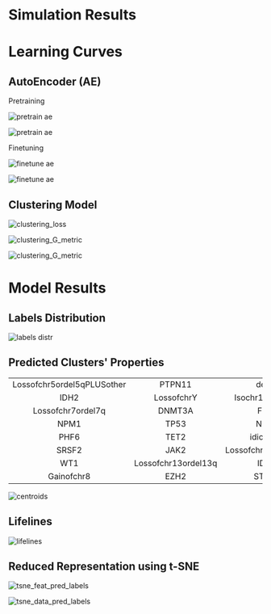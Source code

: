 
Simulation Results
==================

Learning Curves
===============

AutoEncoder (AE)
----------------
  
Pretraining  

![pretrain ae](pretrain_ae_loss.png?raw=true)
  

![pretrain ae](pretrain_ae_metric.png?raw=true)
  
Finetuning  

![finetune ae](finetune_ae_loss.png?raw=true)
  

![finetune ae](finetune_ae_metric.png?raw=true)

Clustering Model
----------------
  
![clustering_loss](clustering_loss.png?raw=true)
  
![clustering_G_metric](clustering_G_metric.png?raw=true)
  
![clustering_G_metric](clustering_tol_ca_metrics.png?raw=true)

Model Results
=============

Labels Distribution
-------------------
  
![labels distr](labels_distribution.png?raw=true)

Predicted Clusters' Properties
------------------------------

||||||
| :---: | :---: | :---: | :---: | :---: |
|Lossofchr5ordel5qPLUSother|PTPN11|del5q|GATA2|U2AF1|
|IDH2|LossofchrY|Isochr17qort17p|KIT|ZRSR2|
|Lossofchr7ordel7q|DNMT3A|FLT3|NF1|Lossofchr11ordel11q|
|NPM1|TP53|NRAS|Lossofchr9ordel9q|ASXL1|
|PHF6|TET2|idicXq13|BCOR|SF3B1|
|SRSF2|JAK2|Lossofchr20ordel20q|CBL|KRAS|
|WT1|Lossofchr13ordel13q|IDH1|CEBPA|ETV6|
|Gainofchr8|EZH2|STAG2|Lossofchr12ordel12port12p|RUNX1|
  
![centroids](pred_imgs.png?raw=true)

Lifelines
---------
  
![lifelines](lifelines.png?raw=true)

Reduced Representation using t-SNE
----------------------------------
  
![tsne_feat_pred_labels](tsne_feat_pred_labels.png?raw=true)
  
![tsne_data_pred_labels](tsne_data_pred_labels.png?raw=true)
